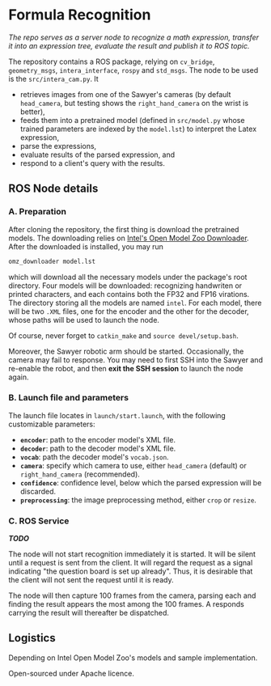 # Formula Recognition

_The repo serves as a server node to recognize a math expression, transfer it into an expression tree,
evaluate the result and publish it to ROS topic._

The repository contains a ROS package, relying on 
`cv_bridge`, 
`geometry_msgs`, 
`intera_interface`, 
`rospy` and
`std_msgs`. 
The node to be used is the `src/intera_cam.py`. It
* retrieves images from one of the Sawyer's cameras (by default `head_camera`, but testing shows the `right_hand_camera` on the wrist is better),
* feeds them into a pretrained model (defined in `src/model.py` whose trained parameters are indexed by the `model.lst`) to interpret the Latex expression,
* parse the expressions,
* evaluate results of the parsed expression, and
* respond to a client's query with the results.

## ROS Node details

### A. Preparation

After cloning the repository, the first thing is download the pretrained models. The downloading relies on
[Intel's Open Model Zoo Downloader](https://docs.openvino.ai/latest/omz_tools_downloader.html#doxid-omz-tools-downloader).
After the downloaded is installed, you may run 

```sh
omz_downloader model.lst
```

which will download all the necessary models under the package's root directory. Four models will be downloaded: 
recognizing handwriten or printed characters, and each contains both the FP32 and FP16 virations. The directory
storing all the models are named `intel`. For each model, there will be two `.XML` files, one for the encoder and
the other for the decoder, whose paths will be used to launch the node. 

Of course, never forget to `catkin_make` and `source devel/setup.bash`. 

Moreover, the Sawyer robotic arm should be started. Occasionally, the camera may fail to response. You may need to
first SSH into the Sawyer and re-enable the robot, and then **exit the SSH session** to launch the node again. 

### B. Launch file and parameters

The launch file locates in `launch/start.launch`, with the following customizable parameters: 
* **`encoder`**: path to the encoder model's XML file.
* **`decoder`**: path to the decoder model's XML file.
* **`vocab`**: path the decoder model's `vocab.json`.
* **`camera`**: specify which camera to use, either `head_camera` (default) or `right_hand_camera` (recommended).
* **`confidence`**: confidence level, below which the parsed expression will be discarded.
* **`preprocessing`**: the image preprocessing method, either `crop` or `resize`.


### C. ROS Service

__*TODO*__

The node will not start recognition immediately it is started. It will be silent until a request is sent
from the client. It will regard the request as a signal indicating "the question board is set up already". 
Thus, it is desirable that the client will not sent the request until it is ready. 

The node will then capture 100 frames from the camera, parsing each and finding the result appears the most
among the 100 frames. A responds carrying the result will thereafter be dispatched. 

## Logistics

Depending on Intel Open Model Zoo's models and sample implementation. 

Open-sourced under Apache licence. 
